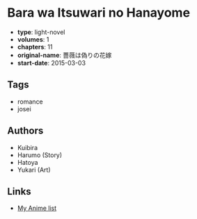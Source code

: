 # Bara wa Itsuwari no Hanayome

-   **type**: light-novel
-   **volumes**: 1
-   **chapters**: 11
-   **original-name**: 薔薇は偽りの花嫁
-   **start-date**: 2015-03-03

## Tags

-   romance
-   josei

## Authors

-   Kuibira
-   Harumo (Story)
-   Hatoya
-   Yukari (Art)

## Links

-   [My Anime list](https://myanimelist.net/manga/102692/Bara_wa_Itsuwari_no_Hanayome)
